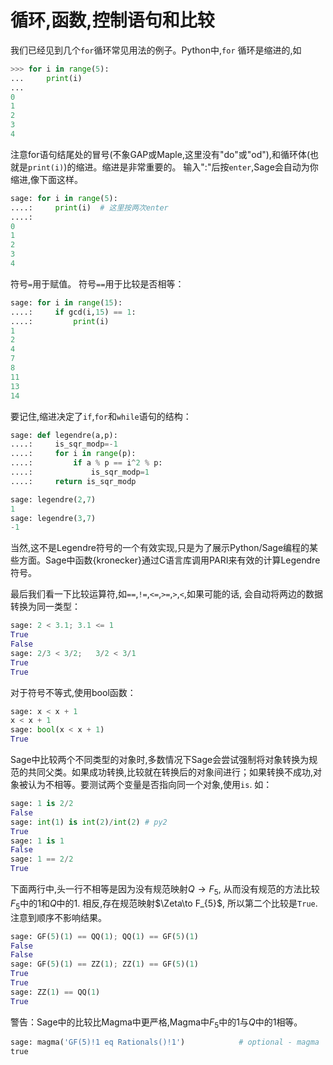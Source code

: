 循环,函数,控制语句和比较
===

我们已经见到几个`for`循环常见用法的例子。Python中,`for`
循环是缩进的,如
```py
>>> for i in range(5):
...     print(i)
...
0
1
2
3
4
```


注意for语句结尾处的冒号(不象GAP或Maple,这里没有"do"或"od"),和循环体(也就是`print(i)`)的缩进。缩进是非常重要的。 输入":"后按`enter`,Sage会自动为你缩进,像下面这样。
```py
sage: for i in range(5):
....:     print(i)  # 这里按两次enter
....:
0
1
2
3
4
```


符号`=`用于赋值。 符号`==`用于比较是否相等：
```py
sage: for i in range(15):
....:     if gcd(i,15) == 1:
....:         print(i)
1
2
4
7
8
11
13
14
```


要记住,缩进决定了`if`,`for`和`while`语句的结构：
```py
sage: def legendre(a,p):
....:     is_sqr_modp=-1
....:     for i in range(p):
....:         if a % p == i^2 % p:
....:             is_sqr_modp=1
....:     return is_sqr_modp

sage: legendre(2,7)
1
sage: legendre(3,7)
-1
```


当然,这不是Legendre符号的一个有效实现,只是为了展示Python/Sage编程的某些方面。Sage中函数{kronecker}通过C语言库调用PARI来有效的计算Legendre符号。

最后我们看一下比较运算符,如`==`,`!=`,`<=`,`>=`,`>`,`<`,如果可能的话, 会自动将两边的数据转换为同一类型：
```py
sage: 2 < 3.1; 3.1 <= 1
True
False
sage: 2/3 < 3/2;   3/2 < 3/1
True
True
```


对于符号不等式,使用bool函数：
```py
sage: x < x + 1
x < x + 1
sage: bool(x < x + 1)
True
```

Sage中比较两个不同类型的对象时,多数情况下Sage会尝试强制将对象转换为规范的共同父类。如果成功转换,比较就在转换后的对象间进行；如果转换不成功,对象被认为不相等。要测试两个变量是否指向同一个对象,使用`is`. 如：
```py
sage: 1 is 2/2
False
sage: int(1) is int(2)/int(2) # py2
True
sage: 1 is 1
False
sage: 1 == 2/2
True
```


下面两行中,头一行不相等是因为没有规范映射$Q\to F_{5}$,
从而没有规范的方法比较$F_{5}$中的$1$和$Q$中的$1$.
相反,存在规范映射$\Zeta\to F_{5}$, 所以第二个比较是`True`.
注意到顺序不影响结果。
```py
sage: GF(5)(1) == QQ(1); QQ(1) == GF(5)(1)
False
False
sage: GF(5)(1) == ZZ(1); ZZ(1) == GF(5)(1)
True
True
sage: ZZ(1) == QQ(1)
True
```


警告：Sage中的比较比Magma中更严格,Magma中$F_{5}$中的$1$与$Q$中的$1$相等。
```py
sage: magma('GF(5)!1 eq Rationals()!1')            # optional - magma
true
```